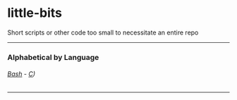 # little-bits
Short scripts or other code too small to necessitate an entire repo

---

### Alphabetical by Language ###
######  [Bash](https://github.com/Xandeus/little-bits#bash) - [C](https://github.com/Xandeus/little-bits-1))
---
